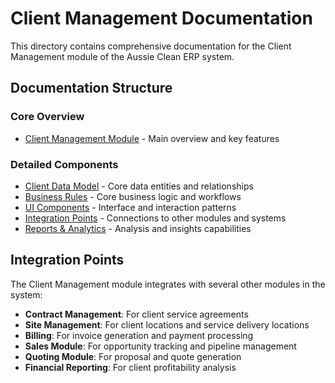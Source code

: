 
# Client Management Documentation

This directory contains comprehensive documentation for the Client Management module of the Aussie Clean ERP system.

## Documentation Structure

### Core Overview
- [Client Management Module](../CLIENT_MANAGEMENT.md) - Main overview and key features

### Detailed Components
- [Client Data Model](./CLIENT_DATA_MODEL.md) - Core data entities and relationships
- [Business Rules](./BUSINESS_RULES.md) - Core business logic and workflows
- [UI Components](./UI_COMPONENTS.md) - Interface and interaction patterns
- [Integration Points](./INTEGRATION_POINTS.md) - Connections to other modules and systems
- [Reports & Analytics](./REPORTS_ANALYTICS.md) - Analysis and insights capabilities

## Integration Points
The Client Management module integrates with several other modules in the system:

- **Contract Management**: For client service agreements
- **Site Management**: For client locations and service delivery locations
- **Billing**: For invoice generation and payment processing
- **Sales Module**: For opportunity tracking and pipeline management
- **Quoting Module**: For proposal and quote generation
- **Financial Reporting**: For client profitability analysis
